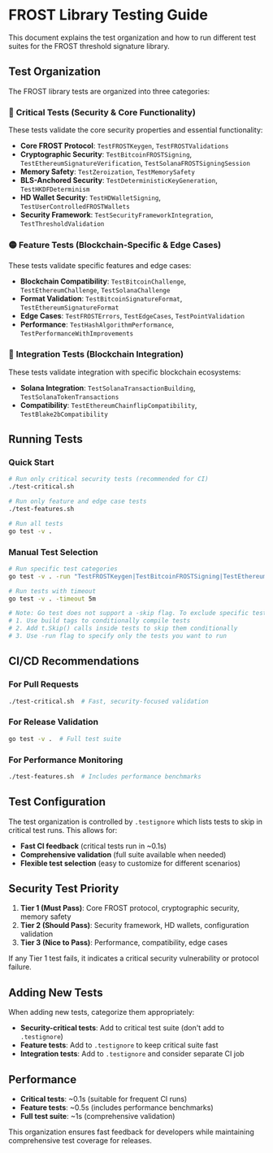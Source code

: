 # FROST Library Testing Guide

This document explains the test organization and how to run different test suites for the FROST threshold signature library.

## Test Organization

The FROST library tests are organized into three categories:

### 🔴 **Critical Tests** (Security & Core Functionality)
These tests validate the core security properties and essential functionality:

- **Core FROST Protocol**: `TestFROSTKeygen`, `TestFROSTValidations`
- **Cryptographic Security**: `TestBitcoinFROSTSigning`, `TestEthereumSignatureVerification`, `TestSolanaFROSTSigningSession`
- **Memory Safety**: `TestZeroization`, `TestMemorySafety`
- **BLS-Anchored Security**: `TestDeterministicKeyGeneration`, `TestHKDFDeterminism`
- **HD Wallet Security**: `TestHDWalletSigning`, `TestUserControlledFROSTWallets`
- **Security Framework**: `TestSecurityFrameworkIntegration`, `TestThresholdValidation`

### 🟡 **Feature Tests** (Blockchain-Specific & Edge Cases)
These tests validate specific features and edge cases:

- **Blockchain Compatibility**: `TestBitcoinChallenge`, `TestEthereumChallenge`, `TestSolanaChallenge`
- **Format Validation**: `TestBitcoinSignatureFormat`, `TestEthereumSignatureFormat`
- **Edge Cases**: `TestFROSTErrors`, `TestEdgeCases`, `TestPointValidation`
- **Performance**: `TestHashAlgorithmPerformance`, `TestPerformanceWithImprovements`

### 🔵 **Integration Tests** (Blockchain Integration)
These tests validate integration with specific blockchain ecosystems:

- **Solana Integration**: `TestSolanaTransactionBuilding`, `TestSolanaTokenTransactions`
- **Compatibility**: `TestEthereumChainflipCompatibility`, `TestBlake2bCompatibility`

## Running Tests

### Quick Start

```bash
# Run only critical security tests (recommended for CI)
./test-critical.sh

# Run only feature and edge case tests
./test-features.sh

# Run all tests
go test -v .
```

### Manual Test Selection

```bash
# Run specific test categories
go test -v . -run "TestFROSTKeygen|TestBitcoinFROSTSigning|TestEthereumSignatureVerification"

# Run tests with timeout
go test -v . -timeout 5m

# Note: Go test does not support a -skip flag. To exclude specific tests:
# 1. Use build tags to conditionally compile tests
# 2. Add t.Skip() calls inside tests to skip them conditionally
# 3. Use -run flag to specify only the tests you want to run
```

## CI/CD Recommendations

### For Pull Requests
```bash
./test-critical.sh  # Fast, security-focused validation
```

### For Release Validation
```bash
go test -v .  # Full test suite
```

### For Performance Monitoring
```bash
./test-features.sh  # Includes performance benchmarks
```

## Test Configuration

The test organization is controlled by `.testignore` which lists tests to skip in critical test runs. This allows for:

- **Fast CI feedback** (critical tests run in ~0.1s)
- **Comprehensive validation** (full suite available when needed)
- **Flexible test selection** (easy to customize for different scenarios)

## Security Test Priority

1. **Tier 1 (Must Pass)**: Core FROST protocol, cryptographic security, memory safety
2. **Tier 2 (Should Pass)**: Security framework, HD wallets, configuration validation
3. **Tier 3 (Nice to Pass)**: Performance, compatibility, edge cases

If any Tier 1 test fails, it indicates a critical security vulnerability or protocol failure.

## Adding New Tests

When adding new tests, categorize them appropriately:

- **Security-critical tests**: Add to critical test suite (don't add to `.testignore`)
- **Feature tests**: Add to `.testignore` to keep critical suite fast
- **Integration tests**: Add to `.testignore` and consider separate CI job

## Performance

- **Critical tests**: ~0.1s (suitable for frequent CI runs)
- **Feature tests**: ~0.5s (includes performance benchmarks)
- **Full test suite**: ~1s (comprehensive validation)

This organization ensures fast feedback for developers while maintaining comprehensive test coverage for releases.
